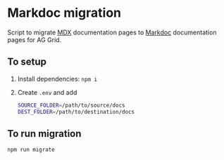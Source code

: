# Markdoc migration

Script to migrate [MDX](https://mdxjs.com/) documentation pages to [Markdoc](https://markdoc.dev/) documentation pages for AG Grid.

## To setup

1. Install dependencies: `npm i`
1. Create `.env` and add

    ```bash
    SOURCE_FOLDER=/path/to/source/docs
    DEST_FOLDER=/path/to/destination/docs
    ```

## To run migration

```
npm run migrate
```
